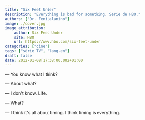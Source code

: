 ```yaml
---
title: "Six Feet Under"
description: "Everything is bad for something. Serie de HBO."
authors: ["Dr. Fenilalanino"]
image: ./cover.jpg
image_attribution:
    author: Six Feet Under
    site: HBO
    url: https://www.hbo.com/six-feet-under
categories: ["cine"]
tags: ["sèrie TV", "lang-en"]
draft: false
date: 2012-01-08T17:38:00.002+01:00
---
```


&mdash; You know what I think?

&mdash; About what?

&mdash; I don't know. Life.

&mdash; What?

&mdash; I think it's all about timing. I think timing is everything.
